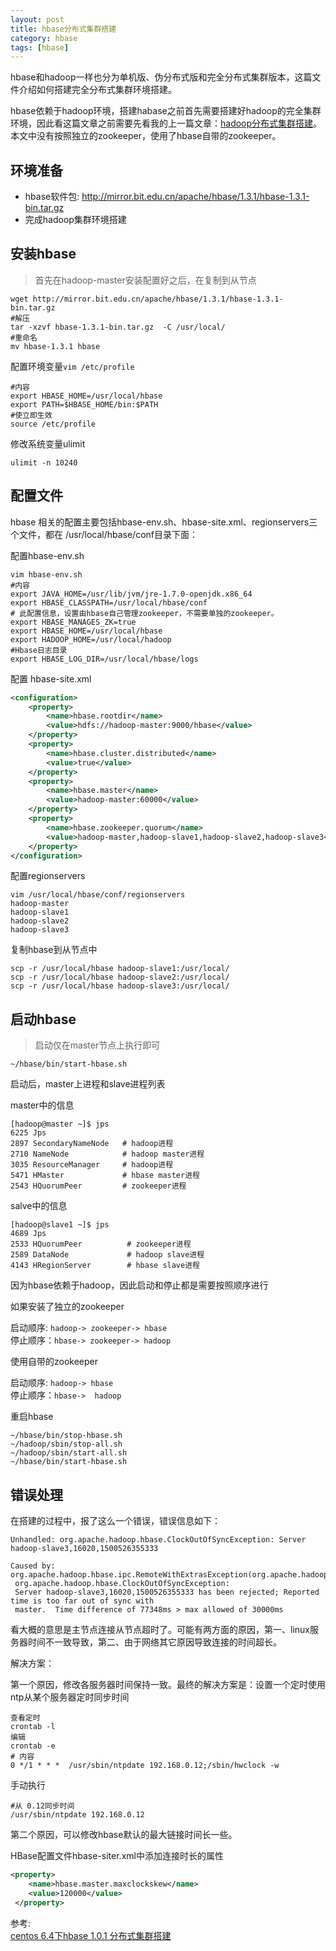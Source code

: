 ```yaml
---
layout: post
title: hbase分布式集群搭建
category: hbase
tags: [hbase]
---
```


hbase和hadoop一样也分为单机版、伪分布式版和完全分布式集群版本，这篇文件介绍如何搭建完全分布式集群环境搭建。

hbase依赖于hadoop环境，搭建habase之前首先需要搭建好hadoop的完全集群环境，因此看这篇文章之前需要先看我的上一篇文章：[hadoop分布式集群搭建](http://www.ityouknow.com/hadoop/2017/07/24/hadoop-cluster-setup.html)。本文中没有按照独立的zookeeper，使用了hbase自带的zookeeper。

## 环境准备

- hbase软件包: http://mirror.bit.edu.cn/apache/hbase/1.3.1/hbase-1.3.1-bin.tar.gz  
- 完成hadoop集群环境搭建

## 安装hbase

> 首先在hadoop-master安装配置好之后，在复制到从节点

``` shell 
wget http://mirror.bit.edu.cn/apache/hbase/1.3.1/hbase-1.3.1-bin.tar.gz
#解压
tar -xzvf hbase-1.3.1-bin.tar.gz  -C /usr/local/
#重命名 
mv hbase-1.3.1 hbase
```

配置环境变量```vim /etc/profile```

``` shell 
#内容
export HBASE_HOME=/usr/local/hbase
export PATH=$HBASE_HOME/bin:$PATH
#使立即生效
source /etc/profile
```

修改系统变量ulimit

``` shell 
ulimit -n 10240
```

## 配置文件

hbase 相关的配置主要包括hbase-env.sh、hbase-site.xml、regionservers三个文件，都在 /usr/local/hbase/conf目录下面：

配置hbase-env.sh

``` shell 
vim hbase-env.sh
#内容
export JAVA_HOME=/usr/lib/jvm/jre-1.7.0-openjdk.x86_64
export HBASE_CLASSPATH=/usr/local/hbase/conf
# 此配置信息，设置由hbase自己管理zookeeper，不需要单独的zookeeper。
export HBASE_MANAGES_ZK=true
export HBASE_HOME=/usr/local/hbase
export HADOOP_HOME=/usr/local/hadoop
#Hbase日志目录
export HBASE_LOG_DIR=/usr/local/hbase/logs
```

配置 hbase-site.xml

``` xml 
<configuration>
	<property>
		<name>hbase.rootdir</name>
		<value>hdfs://hadoop-master:9000/hbase</value>
	</property>
	<property>
		<name>hbase.cluster.distributed</name>
		<value>true</value>
	</property>
	<property>
		<name>hbase.master</name>
		<value>hadoop-master:60000</value>
	</property>
	<property>
		<name>hbase.zookeeper.quorum</name>
		<value>hadoop-master,hadoop-slave1,hadoop-slave2,hadoop-slave3</value>
	</property>
</configuration>
```

配置regionservers

``` shell 
vim /usr/local/hbase/conf/regionservers
hadoop-master
hadoop-slave1
hadoop-slave2
hadoop-slave3
```

复制hbase到从节点中

``` shell 
scp -r /usr/local/hbase hadoop-slave1:/usr/local/
scp -r /usr/local/hbase hadoop-slave2:/usr/local/
scp -r /usr/local/hbase hadoop-slave3:/usr/local/
```

## 启动hbase

> 启动仅在master节点上执行即可

``` shell 
~/hbase/bin/start-hbase.sh
```

启动后，master上进程和slave进程列表

master中的信息

``` shell 
[hadoop@master ~]$ jps
6225 Jps
2897 SecondaryNameNode   # hadoop进程
2710 NameNode            # hadoop master进程
3035 ResourceManager     # hadoop进程
5471 HMaster             # hbase master进程
2543 HQuorumPeer         # zookeeper进程
```

salve中的信息

``` shell 
[hadoop@slave1 ~]$ jps
4689 Jps
2533 HQuorumPeer          # zookeeper进程
2589 DataNode             # hadoop slave进程
4143 HRegionServer        # hbase slave进程
```

因为hbase依赖于hadoop，因此启动和停止都是需要按照顺序进行

如果安装了独立的zookeeper

启动顺序: ```hadoop-> zookeeper-> hbase```  
停止顺序：```hbase-> zookeeper-> hadoop```

使用自带的zookeeper

启动顺序: ```hadoop-> hbase```  
停止顺序：```hbase->  hadoop```


重启hbase

``` shell
~/hbase/bin/stop-hbase.sh
~/hadoop/sbin/stop-all.sh
~/hadoop/sbin/start-all.sh
~/hbase/bin/start-hbase.sh
```

## 错误处理

在搭建的过程中，报了这么一个错误，错误信息如下：

``` shell
Unhandled: org.apache.hadoop.hbase.ClockOutOfSyncException: Server hadoop-slave3,16020,1500526355333

Caused by: org.apache.hadoop.hbase.ipc.RemoteWithExtrasException(org.apache.hadoop.hbase.ClockOutOfSyncException):   
 org.apache.hadoop.hbase.ClockOutOfSyncException:       
 Server hadoop-slave3,16020,1500526355333 has been rejected; Reported time is too far out of sync with  
 master.  Time difference of 77348ms > max allowed of 30000ms
```

看大概的意思是主节点连接从节点超时了。可能有两方面的原因，第一、linux服务器时间不一致导致，第二、由于网络其它原因导致连接的时间超长。

解决方案：

第一个原因，修改各服务器时间保持一致。最终的解决方案是：设置一个定时使用ntp从某个服务器定时同步时间

``` shell
查看定时 
crontab -l
编辑
crontab -e 
# 内容
0 */1 * * *  /usr/sbin/ntpdate 192.168.0.12;/sbin/hwclock -w
```

手动执行

``` shell
#从 0.12同步时间
/usr/sbin/ntpdate 192.168.0.12
```

第二个原因，可以修改hbase默认的最大链接时间长一些。

HBase配置文件hbase-siter.xml中添加连接时长的属性

``` xml 
<property>
    <name>hbase.master.maxclockskew</name>
    <value>120000</value>
 </property>
```

参考:  
[centos 6.4下hbase 1.0.1 分布式集群搭建](http://www.ixirong.com/2015/05/25/how-to-install-hbase-cluster/)
